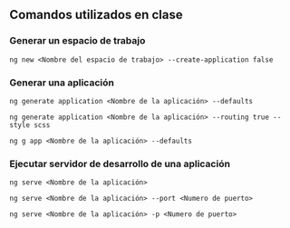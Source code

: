 ## Comandos utilizados en clase

### Generar un espacio de trabajo

```
ng new <Nombre del espacio de trabajo> --create-application false
```


### Generar una aplicación

```
ng generate application <Nombre de la aplicación> --defaults

ng generate application <Nombre de la aplicación> --routing true --style scss

ng g app <Nombre de la aplicación> --defaults
```

### Ejecutar servidor de desarrollo de una aplicación

```
ng serve <Nombre de la aplicación>

ng serve <Nombre de la aplicación> --port <Numero de puerto>

ng serve <Nombre de la aplicación> -p <Numero de puerto>
```

